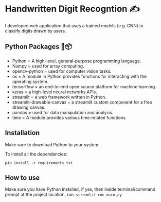 # Handwritten Digit Recogntion ✍️

I developed web application that uses a trained models (e.g. CNN) to classify digits drawn by users.

## Python Packages 🐍📦
- Python = A high-level, general-purpose programming language.
- Numpy = used for array computing.
- opencv-python = used for computer vision tasks.
- os = A module in Python provides functions for interacting with the operating system.
- tensorflow = an end-to-end open source platform for machine learning.
- keras = a high-level neural networks APIs.
- streamlit = a web framework written in Python.
- streamlit-drawable-canvas = a streamlit custom component for a free drawing canvas.
- pandas = used for data manipulation and analysis.
- time = A module provides various time-related functions.

## Installation

Make sure to download Python to your system.

To install all the dependencies:

`pip install -r requirements.txt`

## How to use

Make sure you have Python installed, if yes, then inside terminal/command prompt at the project location, run:
`streamlit run main.py`
